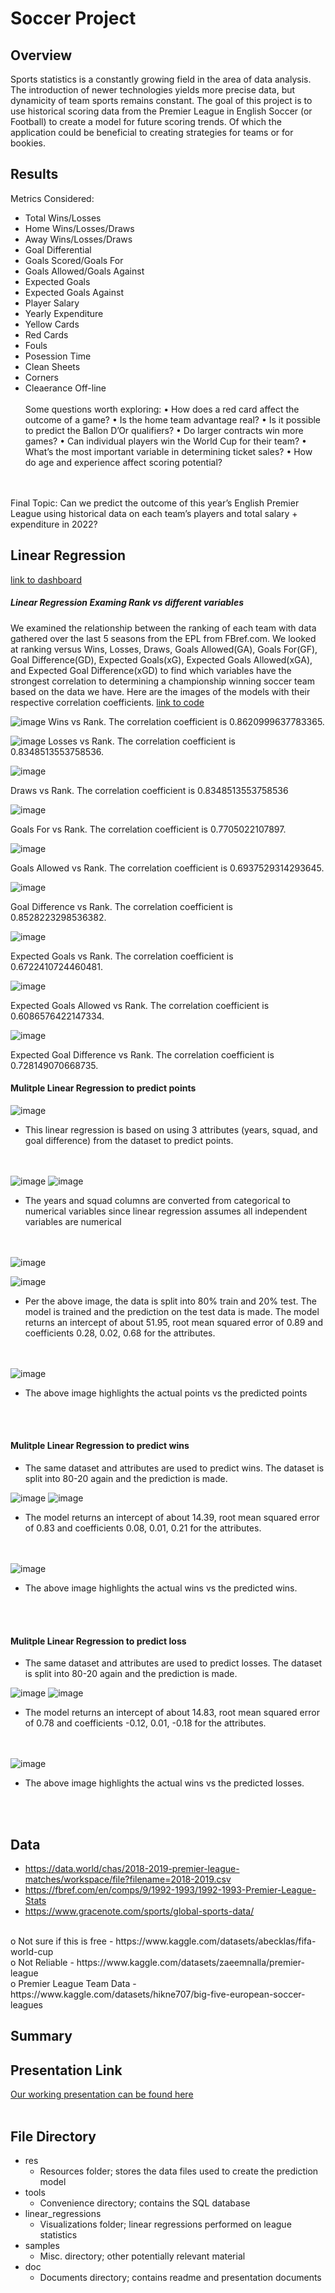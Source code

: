 # Soccer Project
## Overview
Sports statistics is a constantly growing field in the area of data analysis. The introduction of newer technologies yields more precise data, but dynamicity of team sports remains constant. The goal of this project is to use historical scoring data from the Premier League in English Soccer (or Football) to create a model for future scoring trends. Of which the application could be beneficial to creating strategies for teams or for bookies. 
## Results
Metrics Considered:
- Total Wins/Losses
- Home Wins/Losses/Draws
- Away Wins/Losses/Draws
- Goal Differential
- Goals Scored/Goals For
- Goals Allowed/Goals Against
- Expected Goals
- Expected Goals Against
- Player Salary
- Yearly Expenditure
- Yellow Cards
- Red Cards
- Fouls 
- Posession Time
- Clean Sheets
- Corners
- Cleaerance Off-line
<br/><br/>
Some questions worth exploring:
•	How does a red card affect the outcome of a game?
•	Is the home team advantage real?
•	Is it possible to predict the Ballon D’Or qualifiers?
•	Do larger contracts win more games?
•	Can individual players win the World Cup for their team?
•	What’s the most important variable in determining ticket sales?
•	How do age and experience affect scoring potential?

<br/><br/>
Final Topic: Can we predict the outcome of this year’s English Premier League using historical
data on each team’s players and total salary + expenditure in 2022?



## Linear Regression
[link to dashboard](https://public.tableau.com/app/profile/edwin.yu7780/viz/EnglishPremierLeagueAnalytics/EPLAnalytics?publish=yes
)
##### Linear Regression Examing Rank vs different variables

We examined the relationship between the ranking of each team with data gathered over the last 5 seasons from the EPL from FBref.com. We looked at ranking versus Wins, Losses, Draws, Goals Allowed(GA), Goals For(GF), Goal Difference(GD), Expected Goals(xG), Expected Goals Allowed(xGA), and Expected Goal Difference(xGD) to find which variables have the strongest correlation to determining a championship winning soccer team based on the data we have. Here are the images of the models with their respective correlation coefficients. [link to code](https://github.com/Trevor-Jackson94/soccer_project/tree/main/linear_regressions)

![image](https://github.com/Trevor-Jackson94/soccer_project/blob/5bb8234290b07a7417bf366ae9b33e79bfc40a63/images/Wins_linear_regression.png)
Wins vs Rank. The correlation coefficient is 0.8620999637783365.

![image](https://github.com/Trevor-Jackson94/soccer_project/blob/5bb8234290b07a7417bf366ae9b33e79bfc40a63/images/Losses_linear_regression.png)
Losses vs Rank. The correlation coefficient is 0.8348513553758536.

![image](https://github.com/Trevor-Jackson94/soccer_project/blob/5bb8234290b07a7417bf366ae9b33e79bfc40a63/images/Draws_linear_regression.png)

Draws vs Rank. The correlation coefficient is 0.8348513553758536

![image](https://github.com/Trevor-Jackson94/soccer_project/blob/5bb8234290b07a7417bf366ae9b33e79bfc40a63/images/GF_linear_regression.png)

Goals For vs Rank. The correlation coefficient is 0.7705022107897.

![image](https://github.com/Trevor-Jackson94/soccer_project/blob/5bb8234290b07a7417bf366ae9b33e79bfc40a63/images/GA_linear_regression.png)

Goals Allowed vs Rank. The correlation coefficient is 0.6937529314293645.

![image](https://github.com/Trevor-Jackson94/soccer_project/blob/5bb8234290b07a7417bf366ae9b33e79bfc40a63/images/GD_linear_regression.png)

Goal Difference vs Rank. The correlation coefficient is 0.8528223298536382.

![image](https://github.com/Trevor-Jackson94/soccer_project/blob/5bb8234290b07a7417bf366ae9b33e79bfc40a63/images/xG_linear_regression.png)

Expected Goals vs Rank. The correlation coefficient is 0.6722410724460481.

![image](https://github.com/Trevor-Jackson94/soccer_project/blob/5bb8234290b07a7417bf366ae9b33e79bfc40a63/images/xGA_linear_regression.png)

Expected Goals Allowed vs Rank. The correlation coefficient is 0.6086576422147334.

![image](https://github.com/Trevor-Jackson94/soccer_project/blob/5bb8234290b07a7417bf366ae9b33e79bfc40a63/images/xGD_linear_regression.png)

Expected Goal Difference vs Rank. The correlation coefficient is 0.728149070668735.

#### Mulitple Linear Regression to predict points

![image](https://user-images.githubusercontent.com/102786356/189578018-a3e31e64-3b34-4f80-9400-52b7311c0b0f.png)

* This linear regression is based on using 3 attributes (years, squad, and goal difference) from the dataset to predict points. 

<br/><br/>
![image](https://user-images.githubusercontent.com/102786356/189578555-1411772d-94b2-43ec-9f5e-a053c908d0f2.png)
![image](https://user-images.githubusercontent.com/102786356/189578805-a3792d11-d7ca-4dbf-b755-530d49f30d9b.png)

* The years and squad columns are converted from categorical to numerical variables since linear regression assumes all independent variables are numerical

<br/><br/>
![image](https://user-images.githubusercontent.com/102786356/189579805-eb58cd04-9398-4f13-b815-730cf80211fd.png)

![image](https://user-images.githubusercontent.com/102786356/189579029-1b4d1df8-3ed0-48c0-b4e4-775a13dfecaa.png)

* Per the above image, the data is split into 80% train and 20% test. The model is trained and the prediction on the test data
is made. The model returns an intercept of about 51.95, root mean squared error of 0.89 and coefficients 0.28, 0.02, 0.68 for the attributes.

<br/><br/>
![image](https://user-images.githubusercontent.com/102786356/189579675-bc829ad9-3817-4e95-9ca3-1001325a5b1b.png)

* The above image highlights the actual points vs the predicted points 


<br/><br/>
#### Mulitple Linear Regression to predict wins
* The same dataset and attributes are used to predict wins. The dataset is split into 80-20 again and the prediction is made. 

![image](https://user-images.githubusercontent.com/102786356/189581047-f90e3d1c-8f76-42cd-944e-e3886e5b97bb.png)
![image](https://user-images.githubusercontent.com/102786356/189581192-5b4b3e21-a991-4ec5-843c-1c5b33b424ca.png)

* The model returns an intercept of about 14.39, root mean squared error of 0.83 and coefficients 0.08, 0.01, 0.21 for the attributes.

<br/><br/>
![image](https://user-images.githubusercontent.com/102786356/189581867-0be3a504-d5f5-4c35-b9b5-040d7b10d8ff.png)

* The above image highlights the actual wins vs the predicted wins. 

<br/><br/>
#### Mulitple Linear Regression to predict loss
* The same dataset and attributes are used to predict losses. The dataset is split into 80-20 again and the prediction is made.

![image](https://user-images.githubusercontent.com/102786356/189581047-f90e3d1c-8f76-42cd-944e-e3886e5b97bb.png)
![image](https://user-images.githubusercontent.com/102786356/189582629-c9f596f5-7b80-4462-a825-2a4716111e02.png)

* The model returns an intercept of about 14.83, root mean squared error of 0.78 and coefficients -0.12, 0.01, -0.18 for the attributes.

<br/><br/>
![image](https://user-images.githubusercontent.com/102786356/189582969-12d9fede-6646-4eb0-8d7c-97c3fbc963b5.png)

* The above image highlights the actual wins vs the predicted losses. 


<br/><br/>
## Data
-	https://data.world/chas/2018-2019-premier-league-matches/workspace/file?filename=2018-2019.csv
-	https://fbref.com/en/comps/9/1992-1993/1992-1993-Premier-League-Stats
-	https://www.gracenote.com/sports/global-sports-data/
<br/>
	o	Not sure if this is free
-	https://www.kaggle.com/datasets/abecklas/fifa-world-cup
<br/>
	o	Not Reliable
-	https://www.kaggle.com/datasets/zaeemnalla/premier-league
<br/>
	o	Premier League Team Data
-	https://www.kaggle.com/datasets/hikne707/big-five-european-soccer-leagues

## Summary

## Presentation Link
[Our working presentation can be found here](https://docs.google.com/presentation/d/16q0i6EGil841_25MqlL2akhZxyA9Bmx5/edit?usp=drivesdk&ouid=113605692926672352936&rtpof=true&sd=true)
<br/><br/>
## File Directory
-	res
	-	Resources folder; stores the data files used to create the prediction model
-	tools
	-	Convenience directory; contains the SQL database
-	linear_regressions
	-	Visualizations folder; linear regressions performed on league statistics
-	samples
	-	Misc. directory; other potentially relevant material
-	doc
	-	Documents directory; contains readme and presentation documents
